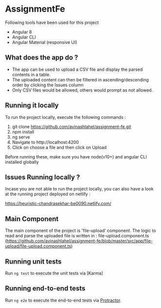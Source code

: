 # AssignmentFe

Following tools have been used for this project

- Angular 8
- Angular CLI
- Angular Material (responsive UI)

## What does the app do ?

- The app can be used to upload a CSV file and display the parsed contents in a table.
- The uploaded content can then be filtered in ascending/descending order by clicking the Issues column
- Only CSV files would be allowed, others would prompt as not allowed.

## Running it locally

To run the project locally, execute the following commands :

1) git clone https://github.com/avinashlahel/assignment-fe.git
2) npm install
3) ng serve 
4) Navigate to http://localhost:4200 
5) Click on choose a file and then click on Upload

Before running these, make sure you have node(v10+) and angular CLI installed globally

## Issues Running locally ?

Incase you are not able to run the project locally, you can also have a look
at the running project deployed on netlify :

https://heuristic-chandrasekhar-be0090.netlify.com/ 

## Main Component

The main component of the project is 'file-upload' component.
The logic to read and parse the uploaded file is written in :
file-upload.component.ts 
(https://github.com/avinashlahel/assignment-fe/blob/master/src/app/file-upload/file-upload.component.ts)

## Running unit tests

Run `ng test` to execute the unit tests via [Karma]

## Running end-to-end tests

Run `ng e2e` to execute the end-to-end tests via [Protractor](http://www.protractortest.org/).

